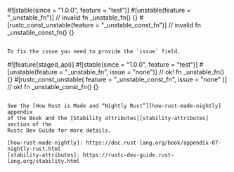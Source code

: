 #![stable(since = "1.0.0", feature = "test")]
#[unstable(feature = "_unstable_fn")] // invalid
fn _unstable_fn() {}
#[rustc_const_unstable(feature = "_unstable_const_fn")] // invalid
fn _unstable_const_fn() {}
```

To fix the issue you need to provide the `issue` field.

```
#![feature(staged_api)]
#![stable(since = "1.0.0", feature = "test")]
#[unstable(feature = "_unstable_fn", issue = "none")] // ok!
fn _unstable_fn() {}
#[rustc_const_unstable(
    feature = "_unstable_const_fn",
    issue = "none"
)] // ok!
fn _unstable_const_fn() {}
```

See the [How Rust is Made and “Nightly Rust”][how-rust-made-nightly] appendix
of the Book and the [Stability attributes][stability-attributes] section of the
Rustc Dev Guide for more details.

[how-rust-made-nightly]: https://doc.rust-lang.org/book/appendix-07-nightly-rust.html
[stability-attributes]: https://rustc-dev-guide.rust-lang.org/stability.html
